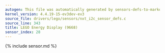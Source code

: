 ```yaml
---
autogen: This file was automatically generated by sensors-defs-to-markdown.py
kernel_version: 4.4.19-15-ev3dev-ev3
source_file: drivers/lego/sensors/nxt_i2c_sensor_defs.c
source_line: 343
title: LEGO Energy Display (9668)
sensor_index: 28
---
```


{% include sensor.md %}
